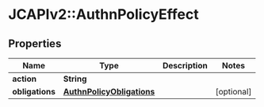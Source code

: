 # JCAPIv2::AuthnPolicyEffect

## Properties
Name | Type | Description | Notes
------------ | ------------- | ------------- | -------------
**action** | **String** |  | 
**obligations** | [**AuthnPolicyObligations**](AuthnPolicyObligations.md) |  | [optional] 

